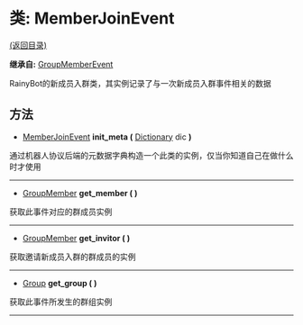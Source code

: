 # 类: MemberJoinEvent  
[(返回目录)](README.md)  
  
**继承自:** [GroupMemberEvent](GroupMemberEvent.md)  
  
RainyBot的新成员入群类，其实例记录了与一次新成员入群事件相关的数据  
  
## 方法 
  
- [MemberJoinEvent](MemberJoinEvent.md) **init_meta (** [Dictionary](https://docs.godotengine.org/en/latest/classes/class_dictionary.html) dic **)**  
  
通过机器人协议后端的元数据字典构造一个此类的实例，仅当你知道自己在做什么时才使用  
  
---  
  
- [GroupMember](GroupMember.md) **get_member ( )**  
  
获取此事件对应的群成员实例  
  
---  
  
- [GroupMember](GroupMember.md) **get_invitor ( )**  
  
获取邀请新成员入群的群成员的实例  
  
---  
  
- [Group](Group.md) **get_group ( )**  
  
获取此事件所发生的群组实例  
  
---  
  

